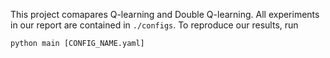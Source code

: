This project comapares Q-learning and Double Q-learning. All experiments in our report are contained in `./configs`.
To reproduce our results, run
```
python main [CONFIG_NAME.yaml]
```
